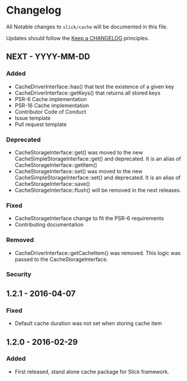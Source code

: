 # Changelog

All Notable changes to `slick/cache` will be documented in this file.

Updates should follow the [Keep a CHANGELOG](http://keepachangelog.com/) principles.

## NEXT - YYYY-MM-DD


### Added
- CacheDriverInterface::has() that test the existence of a given key
- CacheDriverInterface::getKeys() that returns all stored keys
- PSR-6 Cache implementation
- PSR-16 Cache implementation
- Contributor Code of Conduct
- Issue template
- Pull request template

### Deprecated
- CacheStorageInterface::get() was moved to the new CacheSimpleStorageInterface::get() and
  deprecated. It is an alias of CacheStorageInterface::getItem()
- CacheStorageInterface::set() was moved to the new CacheSimpleStorageInterface::set() and
  deprecated. It is an alias of CacheStorageInterface::save()
- CacheStorageInterface::flush() will be removed in the next releases. 

### Fixed
- CacheStorageInterface change to fit the PSR-6 requirements
- Contributing documentation 

### Removed
- CacheDriverInterface::getCacheItem() was removed. This logic was passed to the
  CacheStorageInterface.

### Security



## 1.2.1 - 2016-04-07

### Fixed
- Default cache duration was not set when storing cache item

## 1.2.0 - 2016-02-29

### Added
- First released, stand alone cache package for Slick framework.